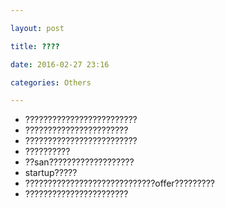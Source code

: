 ```yaml
---

layout: post

title: ????

date: 2016-02-27 23:16

categories: Others

---
```


- ?????????????????????????
- ???????????????????????
- ?????????????????????????
- ??????????
- ??san???????????????????
- startup?????
- ?????????????????????????????offer?????????
- ???????????????????????

